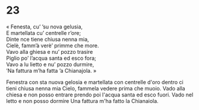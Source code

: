# 23  
  
« Fenesta, cu’ ’su nova gelusia,  
E martellata cu’ centrelle r’ore;  
Dinte nce tiene chiusa nenna mia,  
Cielè, famm’à verè’ primme che more.  
Vavo alla ghiesa e nu’ pozzo trasire  
Piglio po’ l’acqua santa ed esco fora;  
Vavo a lu lietto e nu’ pozzo durmire,  
’Na fattura m’ha fatta ’a Chianajola. »

Fenestra con sta nuova gelosia
e martellata con centrelle d'oro
dentro ci tieni chiusa nenna mia
Cielo, fammela vedere prima che muoio.
Vado alla chiesa e non posso entrare
prendo poi l'acqua santa ed esco fuori.
Vado nel letto e non posso dormire
Una fattura m'ha fatto la Chianaiola.
